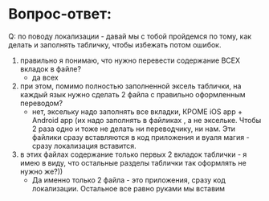 # Вопрос-ответ:

Q: по поводу локализации - давай мы с тобой пройдемся по тому, как делать и заполнять табличку, чтобы избежать потом ошибок. 
1. правильно я понимаю, что нужно перевести содержание ВСЕХ вкладок в файле?
	- да всех
2. при этом, помимо полностью заполненной эксель таблички, на каждый язык нужно сделать 2 файла с правильно оформленным переводом?
	- нет, эксельку надо заполнять все вкладки, КРОМЕ iOS app + Android app (их надо заполнять в файликах , а не эксельке. Чтобы 2 раза одно и тоже не делать ни переводчику, ни нам. Эти файлики сразу вставляются в код приложения и вуаля магия - сразу локализация вставится.
3. в этих файлах содержание только первых 2 вкладок таблички - я имею в виду, что остальные разделы таблички так оформлять не нужно же?)) 
	- Да именно только 2 файла - это приложения, сразу код локализации. Остальное все равно руками мы вставим
